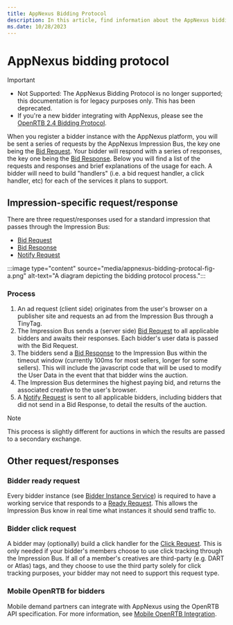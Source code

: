 ```yaml
---
title: AppNexus Bidding Protocol
description: In this article, find information about the AppNexus bidding protocol and its process for request/responses.
ms.date: 10/28/2023
---
```


# AppNexus bidding protocol

> [!IMPORTANT]
>
> - Not Supported: The AppNexus Bidding Protocol is no longer supported; this documentation is for legacy purposes only. This has been deprecated.
> - If you're a new bidder integrating with AppNexus, please see the [OpenRTB 2.4 Bidding Protocol](https://www.iab.com/wp-content/uploads/2016/03/OpenRTB-API-Specification-Version-2-4-FINAL.pdf).

When you register a bidder instance with the AppNexus platform, you will be sent a series of requests by the AppNexus Impression Bus, the key one being the [Bid Request](bid-request.md). Your bidder will respond with a series of responses, the key one being the [Bid Response](bid-response.md). Below you will find a list of the requests and responses and brief explanations of the usage for each. A bidder will need to build "handlers" (i.e. a bid request handler, a click handler, etc) for each of the services it plans to support.

## Impression-specific request/response

There are three request/responses used for a standard impression that passes through the Impression Bus:

- [Bid Request](bid-request.md)
- [Bid Response](bid-response.md)
- [Notify Request](notify-request.md)

:::image type="content" source="media/appnexus-bidding-protocal-fig-a.png" alt-text="A diagram depicting the bidding protocol process.":::

### Process

1. An ad request (client side) originates from the user's browser on a publisher site and requests an ad from the Impression Bus through a TinyTag.
1. The Impression Bus sends a (server side) [Bid Request](bid-request.md) to all applicable bidders and awaits their responses. Each bidder's user data is passed with the Bid Request.
1. The bidders send a [Bid Response](bid-response.md) to the Impression Bus within the timeout window (currently 100ms for most sellers, longer for some sellers). This will include the javascript code that will be used to modify the User Data in the event that that bidder wins the auction.
1. The Impression Bus determines the highest paying bid, and returns the associated creative to the user's browser.
1. A [Notify Request](notify-request.md) is sent to all applicable bidders, including bidders that did not send in a Bid Response, to detail the results of the auction.

> [!NOTE]
> This process is slightly different for auctions in which the results are passed to a secondary exchange.

## Other request/responses

### Bidder ready request

Every bidder instance (see [Bidder Instance Service](bidder-instance-service.md)) is required to have a working service that responds to a [Ready Request](ready-request.md). This allows the Impression Bus know in real time what instances it should send traffic to.

### Bidder click request

A bidder may (optionally) build a click handler for the [Click Request](click-request.md). This is only needed if your bidder's members choose to use click tracking through the Impression Bus. If all of a member's creatives are third-party (e.g. DART or Atlas) tags, and they choose to use the third party solely for click tracking purposes, your bidder may not need to support this request type.

### Mobile OpenRTB for bidders

Mobile demand partners can integrate with AppNexus using the OpenRTB API specification. For more information, see [Mobile OpenRTB Integration](../supply-partners/openrtb-specs.md).
